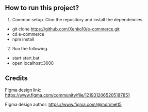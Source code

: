 ## How to run this project?

1. Common setup. Clon the repository and install the dependencies.

- git clone https://github.com/Xenko10/e-commerce.git
- cd e-commerce
- npm install

2. Run the following.

- start start.bat
- open localhost:3000

## Credits

Figma design link:
https://www.figma.com/community/file/1219312065205187851

Figma design author:
https://www.figma.com/@mdrimel15
